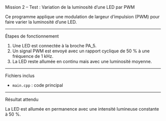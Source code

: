 Mission 2 – Test : Variation de la luminosité d’une LED par PWM

Ce programme applique une modulation de largeur d’impulsion (PWM) pour faire varier la luminosité d’une LED.

________________________________________________________________________________________________________________________________________________________________________
Étapes de fonctionnement

1. Une LED est connectée à la broche PA_5.
2. Un signal PWM est envoyé avec un rapport cyclique de 50 % à une fréquence de 1 kHz.
3. La LED reste allumée en continu mais avec une luminosité moyenne.

________________________________________________________________________________________________________________________________________________________________________
Fichiers inclus

- `main.cpp` : code principal

________________________________________________________________________________________________________________________________________________________________________
Résultat attendu

La LED est allumée en permanence avec une intensité lumineuse constante à 50 %.
